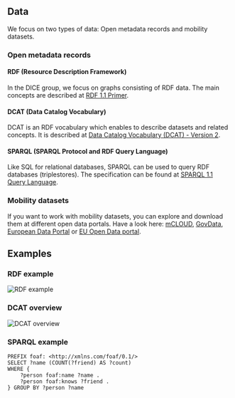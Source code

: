 ## Data

We focus on two types of data: Open metadata records and mobility datasets.

### Open metadata records

#### RDF (Resource Description Framework)

In the DICE group, we focus on graphs consisting of RDF data. The main concepts are described at [RDF 1.1 Primer](https://www.w3.org/TR/rdf11-primer/).

#### DCAT (Data Catalog Vocabulary)

DCAT is an RDF vocabulary which enables to describe datasets and related concepts. It is described at [Data Catalog Vocabulary (DCAT) - Version 2](https://www.w3.org/TR/vocab-dcat-2/).

#### SPARQL (SPARQL Protocol and RDF Query Language)

Like SQL for relational databases, SPARQL can be used to query RDF databases (triplestores). The specification can be found at [SPARQL 1.1 Query Language](https://www.w3.org/TR/sparql11-query/).

### Mobility datasets

If you want to work with mobility datasets, you can explore and download them at different open data portals.
Have a look here:
[mCLOUD](https://www.mcloud.de/), 
[GovData](https://www.govdata.de/), 
[European Data Portal](https://www.europeandataportal.eu/) or
[EU Open Data portal](https://data.europa.eu/euodp/en/data/).

## Examples

### RDF example

![RDF example](https://www.w3.org/TR/rdf11-primer/example-graph-iris.jpg)

### DCAT overview

![DCAT overview](https://www.w3.org/TR/vocab-dcat-2/images/DCAT-summary-all-attributes.png)

### SPARQL example

```SPARQL
PREFIX foaf: <http://xmlns.com/foaf/0.1/>
SELECT ?name (COUNT(?friend) AS ?count)
WHERE { 
    ?person foaf:name ?name . 
    ?person foaf:knows ?friend . 
} GROUP BY ?person ?name
```



